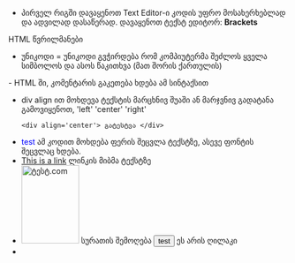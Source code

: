 
- პირველ რიგში დავაყენოთ Text Editor-ი კოდის უფრო მოსახერხებლად და ადვილად დასაწერად. დავაყენოთ ტექსტ ედიტორ: <b>Brackets</b>

HTML წვრილმანები

- უნიკოდი = უნიკოდი გვჭირდება რომ კომპიუტერმა შეძლოს ყველა სიმბოლოს და ასოს წაკითხვა (მათ შორის ქართულის)
<!--->
      <head>
      <meta charset="utf-8">
      </head>

- HTML ში, კომენტარის გაკეთება ხდება ამ სინტაქსით <!--- აქ იწერება რამე კომენტარი --->

- div align ით მოხდევა ტექსტის მარცხნივ შუაში ან მარჯვნივ გადატანა გამოვიყენოთ, 'left' 'center' 'right'  <!--->
      
      <div align='center'> გატესტვა </div>
      
- <!--->
      <font color='blue'> test </font>    
      ამ კოდით მოხდება ფერის შეცვლა ტექსტზე, ასევე ფონტის შეცვლაც ხდება.

- <!--->
      <a href="https://www.ტესტ.com">This is a link</a>
      ლინკის მიბმა ტექსტზე

- <!--->
      <img src="ტესტ.jpg" alt="ტესტ.com" width="104" height="142">
      სურათის შემოღება
      
      <button>test</button> ეს არის ღილაკი

-
